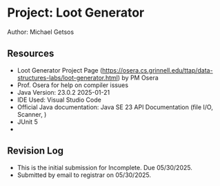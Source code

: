 # Project: Loot Generator 

Author: Michael Getsos

## Resources

*   Loot Generator Project Page (https://osera.cs.grinnell.edu/ttap/data-structures-labs/loot-generator.html) by PM Osera
*   Prof. Osera for help on compiler issues 
*   Java Version: 23.0.2 2025-01-21
*   IDE Used: Visual Studio Code 
*   Official Java documentation: Java SE 23 API Documentation (file I/O, Scanner, )
*   JUnit 5
*   

## Revision Log

*   This is the initial submission for Incomplete. Due 05/30/2025. 
*   Submitted by email to registrar on 05/30/2025. 
